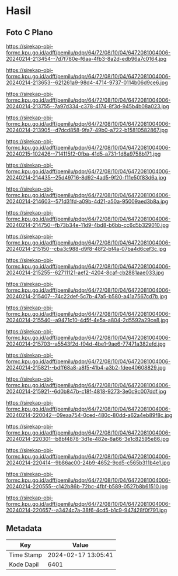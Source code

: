# Hasil

## Foto C Plano

https://sirekap-obj-formc.kpu.go.id/adff/pemilu/pdpr/64/72/08/10/04/6472081004006-20240214-213454--7d7f780e-f6aa-4fb3-8a2d-edb96a7c0164.jpg

https://sirekap-obj-formc.kpu.go.id/adff/pemilu/pdpr/64/72/08/10/04/6472081004006-20240214-213653--621261a9-98d4-4714-9737-0114b06d9ce6.jpg

https://sirekap-obj-formc.kpu.go.id/adff/pemilu/pdpr/64/72/08/10/04/6472081004006-20240214-213755--7a97d334-c378-4174-8f3d-945b4b08a023.jpg

https://sirekap-obj-formc.kpu.go.id/adff/pemilu/pdpr/64/72/08/10/04/6472081004006-20240214-213905--d7dcd858-9fa7-49b0-a722-b15810582867.jpg

https://sirekap-obj-formc.kpu.go.id/adff/pemilu/pdpr/64/72/08/10/04/6472081004006-20240215-102426--714115f2-0fba-41d5-a731-1d8a9758b171.jpg

https://sirekap-obj-formc.kpu.go.id/adff/pemilu/pdpr/64/72/08/10/04/6472081004006-20240214-214435--25d49716-8d92-4ad5-9f20-f11e50f83d6a.jpg

https://sirekap-obj-formc.kpu.go.id/adff/pemilu/pdpr/64/72/08/10/04/6472081004006-20240214-214603--571d31fd-a09b-4d21-a50a-95009aed3b8a.jpg

https://sirekap-obj-formc.kpu.go.id/adff/pemilu/pdpr/64/72/08/10/04/6472081004006-20240214-214750--fb73b34e-11d9-4bd8-b6bb-cc6d5b329010.jpg

https://sirekap-obj-formc.kpu.go.id/adff/pemilu/pdpr/64/72/08/10/04/6472081004006-20240214-215150--cba3c988-d9f8-48f2-bf4a-07ba4d6cef3c.jpg

https://sirekap-obj-formc.kpu.go.id/adff/pemilu/pdpr/64/72/08/10/04/6472081004006-20240214-215255--62711121-aef2-4204-8caf-cb2881aae033.jpg

https://sirekap-obj-formc.kpu.go.id/adff/pemilu/pdpr/64/72/08/10/04/6472081004006-20240214-215407--74c22def-5c7b-47a5-b580-a41a7567cd7b.jpg

https://sirekap-obj-formc.kpu.go.id/adff/pemilu/pdpr/64/72/08/10/04/6472081004006-20240214-215540--a9471c10-4d5f-4e5a-a804-2d5592a29ce8.jpg

https://sirekap-obj-formc.kpu.go.id/adff/pemilu/pdpr/64/72/08/10/04/6472081004006-20240214-215703--a5543f2d-f04d-4be1-9ae6-77471a382efd.jpg

https://sirekap-obj-formc.kpu.go.id/adff/pemilu/pdpr/64/72/08/10/04/6472081004006-20240214-215821--bdff68a8-a8f5-41b4-a3b2-fdee40608829.jpg

https://sirekap-obj-formc.kpu.go.id/adff/pemilu/pdpr/64/72/08/10/04/6472081004006-20240214-215921--6d0b847b-c18f-4818-9273-3e0c9c007ddf.jpg

https://sirekap-obj-formc.kpu.go.id/adff/pemilu/pdpr/64/72/08/10/04/6472081004006-20240214-220042--09eaa754-0ced-480c-80dd-a62a4eb89f8c.jpg

https://sirekap-obj-formc.kpu.go.id/adff/pemilu/pdpr/64/72/08/10/04/6472081004006-20240214-220301--b8bf4878-3d1e-482e-8a66-3e1c82595e86.jpg

https://sirekap-obj-formc.kpu.go.id/adff/pemilu/pdpr/64/72/08/10/04/6472081004006-20240214-220414--9b86ac00-24b9-4652-9cd5-c565b311b4e1.jpg

https://sirekap-obj-formc.kpu.go.id/adff/pemilu/pdpr/64/72/08/10/04/6472081004006-20240214-220555--c142b86b-72bc-4fbf-b589-0527b8b61510.jpg

https://sirekap-obj-formc.kpu.go.id/adff/pemilu/pdpr/64/72/08/10/04/6472081004006-20240214-220657--a3424c7a-38f6-4cd5-b1c9-947428f0f791.jpg


## Metadata

| Key        | Value               |
| ---------- | ------------------- |
| Time Stamp | 2024-02-17 13:05:41 |
| Kode Dapil | 6401                |



